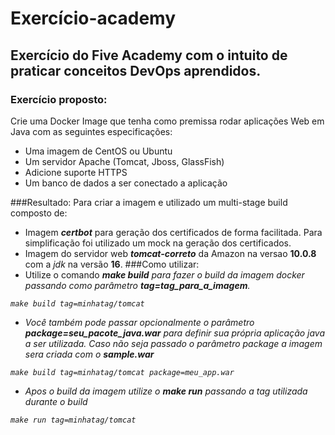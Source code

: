 # Exercício-academy
## Exercício do Five Academy com o intuito de praticar conceitos DevOps aprendidos.
 
### Exercício proposto:
Crie uma Docker Image que tenha como premissa rodar aplicações Web em Java com as seguintes especificações:
 
- Uma imagem de CentOS ou Ubuntu
- Um servidor Apache (Tomcat, Jboss, GlassFish)
- Adicione suporte HTTPS
- Um banco de dados a ser conectado a aplicação
 
 
###Resultado:
Para criar a imagem e utilizado um multi-stage build composto de:
- Imagem <strong><em>certbot</em></strong> para geração dos certificados de forma facilitada. Para simplificação foi utilizado um mock na geração dos certificados.
- Imagem do servidor web <strong><em>tomcat-correto</strong></em> da Amazon na versao <strong>10.0.8</strong> com a <em>jdk</em> na versão <strong>16</strong>.
###Como utilizar:
- Utilize o comando <strong><em>make build</strong><em> para fazer o build da imagem docker passando como parâmetro <strong><em>tag=tag_para_a_imagem</em></strong>.
 
`make build tag=minhatag/tomcat`
 
- Você também pode passar opcionalmente o parâmetro <strong><em>package=seu_pacote_java.war</em></strong> para definir sua própria aplicação java a ser utilizada. Caso não seja passado o parâmetro package a imagem sera criada com o <strong><em>sample.war</em></strong>
 
`make build tag=minhatag/tomcat package=meu_app.war`
 
- Apos o build da imagem utilize o <strong><em>make run</strong></em> passando a tag utilizada durante o build
 
`make run tag=minhatag/tomcat`
 
 

